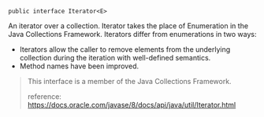 
`public interface Iterator<E>`

An iterator over a collection. Iterator takes the place of Enumeration in the Java Collections Framework. Iterators differ from enumerations in two ways:

* Iterators allow the caller to remove elements from the underlying collection during the iteration with well-defined semantics.
* Method names have been improved. 

>This interface is a member of the Java Collections Framework.
> 
>reference: https://docs.oracle.com/javase/8/docs/api/java/util/Iterator.html